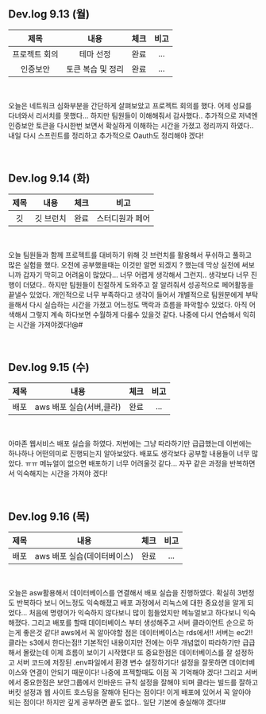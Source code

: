 ## Dev.log 9.13 (월)

  |제목|내용|체크|비고|
|:------:|:------:|:------:|:------:|
|프로젝트 회의|테마 선정|완료|...|
|인증보안|토큰 복습 및 정리|완료|...|

<br />

오늘은 네트워크 심화부분을 간단하게 살펴보았고 프로젝트 회의를 했다. 어제 성묘를 다녀와서 리서치를 못했다... 하지만 팀원들이 이해해줘서 감사했다.. 추가적으로 저녁엔 인증보안 토큰을 다시한번 보면서 확실하게 이해하는 시간을 가졌고 정리까지 하였다.. 내일 다시 스프린트를 정리하고 추가적으로 Oauth도 정리해야 겠다!

<br />

## Dev.log 9.14 (화)

  |제목|내용|체크|비고|
|:------:|:------:|:------:|:------:|
|깃|깃 브런치|완료|스터디원과 페어|


<br />

오늘 팀원들과 함께 프로젝트를 대비하기 위해 깃 브런치를 활용해서 푸쉬하고 풀하고 많은 실험을 했다. 오전에 공부했을때는 이것만 알면 되겠지 ? 했는데 막상 실전에 써보니까 갑자기 막히고 어려움이 많았다... 너무 어렵게 생각해서 그런지.. 생각보다 너무 진행이 더뎠다.. 하지만 팀원들이 친절하게 도와주고 잘 알려줘서 성공적으로 페어활동을 끝낼수 있었다. 개인적으로 너무 부족하다고 생각이 들어서 개별적으로 팀원분에게 부탁을해서 다시 실습하는 시간을 가졌고 어느정도 맥락과 흐름을 파악할수 있었다. 아직 어색해서 그렇지 계속 하다보면 수월하게 다룰수 있을것 같다. 나중에 다시 연습해서 익히는 시간을 가져야겠다!@#

<br />

## Dev.log 9.15 (수)

  |제목|내용|체크|비고|
|:------:|:------:|:------:|:------:|
|배포|aws 배포 실습(서버,클라)|완료|...|


<br />

아마존 웹서비스 배포 실습을 하였다. 저번에는 그냥 따라하기만 급급했는데 이번에는 하나하나 어떤의미로 진행되는지 알아보았다. 배포도 생각보다 공부할 내용들이 너무 많았다. ㅠㅠ 메뉴얼이 없으면 배포하기 너무 어려울것 같다... 자꾸 같은 과정을 반복하면서 익숙해지는 시간을 가져야 겠다!

<br />

## Dev.log 9.16 (목)

  |제목|내용|체크|비고|
|:------:|:------:|:------:|:------:|
|배포|aws 배포 실습(데이터베이스)|완료|...|


<br />

오늘은 asw활용해서 데이터베이스를 연결해서 배포 실습을 진행하였다. 확실히 3번정도 반복하다 보니 어느정도 익숙해졌고 배포 과정에서 리눅스에 대한 중요성을 알게 되었다... 처음에 명령어가 익숙하지 않다보니 많이 힘들었지만 메뉴얼보고 하다보니 익숙해졌다. 그리고 배포를 할때 데이터베이스 부터 생성해주고 서버 클라이언트 순으로 하는게 좋은것 같다! aws에서 꼭 알아야할 점은 데이터베이스는 rds에서!! 서버는 ec2!! 클라는 s3에서 한다는점!! 기본적인 내용이지만 전에는 아무 개념없이 따라하기만 급급해서 몰랐는데 이제 흐름이 보이기 시작했다! 또 중요한점은 데이터베이스를 잘 설정하고 서버 코드에 저장된 .env파일에서 환경 변수 설정하기다! 설정을 잘못하면 데이터베이스와 연결이 안되기 때문이다! 나중에 프젝할때도 이점 꼭 기억해야 겠다! 그리고 서버에서 중요한점은 보안그룹에서 인바운드 규칙 설정을 잘해야 되며 클라는 빌드를 잘하고 버킷 설정과 웹 사이트 호스팅을 잘해야 된다는 점이다! 이게 배포에 있어서 꼭 알아야 되는 점이다! 하지만 깊게 공부하면 끝도 없다.. 일단 기본에 충실해야 겠다!#